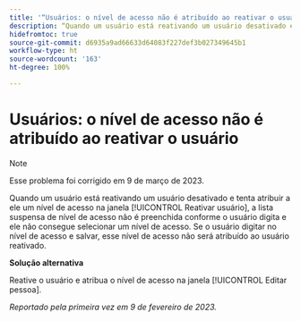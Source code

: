 ```yaml
---
title: '“Usuários: o nível de acesso não é atribuído ao reativar o usuário”'
description: “Quando um usuário está reativando um usuário desativado e tenta atribuir a ele um nível de acesso na janela Reativar usuário, a lista suspensa de nível de acesso não é preenchida conforme o usuário digita e ele não consegue selecionar um nível de acesso. Se o usuário digitar no nível de acesso e salvar, esse nível de acesso não será atribuído ao usuário reativado.”
hidefromtoc: true
source-git-commit: d6935a9ad66633d64083f227def3b027349645b1
workflow-type: ht
source-wordcount: '163'
ht-degree: 100%

---
```



# Usuários: o nível de acesso não é atribuído ao reativar o usuário

>[!NOTE]
>
>Esse problema foi corrigido em 9 de março de 2023.

Quando um usuário está reativando um usuário desativado e tenta atribuir a ele um nível de acesso na janela [!UICONTROL Reativar usuário], a lista suspensa de nível de acesso não é preenchida conforme o usuário digita e ele não consegue selecionar um nível de acesso. Se o usuário digitar no nível de acesso e salvar, esse nível de acesso não será atribuído ao usuário reativado.

**Solução alternativa**

Reative o usuário e atribua o nível de acesso na janela [!UICONTROL Editar pessoa].

_Reportado pela primeira vez em 9 de fevereiro de 2023._

